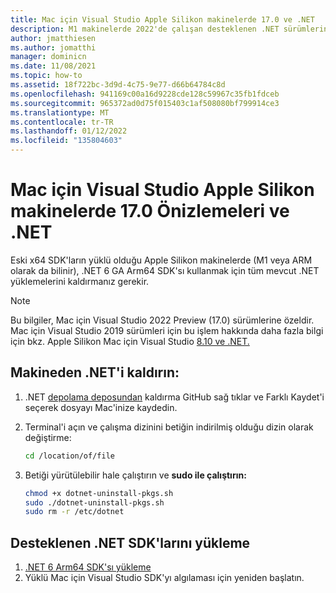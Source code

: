 ```yaml
---
title: Mac için Visual Studio Apple Silikon makinelerde 17.0 ve .NET
description: M1 makinelerde 2022'de çalışan desteklenen .NET sürümlerini alma adımları.
author: jmatthiesen
ms.author: jomatthi
manager: dominicn
ms.date: 11/08/2021
ms.topic: how-to
ms.assetid: 18f722bc-3d9d-4c75-9e77-d66b64784c8d
ms.openlocfilehash: 941169c00a16d9228cde128c59967c35fb1fdceb
ms.sourcegitcommit: 965372ad0d75f015403c1af508080bf799914ce3
ms.translationtype: MT
ms.contentlocale: tr-TR
ms.lasthandoff: 01/12/2022
ms.locfileid: "135804603"
---
```

# <a name="visual-studio-for-mac-170-previews-and-net-on-apple-silicon-machines"></a>Mac için Visual Studio Apple Silikon makinelerde 17.0 Önizlemeleri ve .NET

Eski x64 SDK'ların yüklü olduğu Apple Silikon makinelerde (M1 veya ARM olarak da bilinir), .NET 6 GA Arm64 SDK'sı kullanmak için tüm mevcut .NET yüklemelerini kaldırmanız gerekir.  

> [!NOTE]
> Bu bilgiler, Mac için Visual Studio 2022 Preview (17.0) sürümlerine özeldir. Mac için Visual Studio 2019 sürümleri için bu işlem hakkında daha fazla bilgi için bkz. Apple Silikon Mac için Visual Studio [8.10 ve .NET.](/visualstudio/mac/uninstall-net-2019)

## <a name="uninstall-net-from-your-machine"></a>Makineden .NET'i kaldırın: 

1. .NET [depolama deposundan](https://github.com/dotnet/sdk/blob/main/scripts/obtain/uninstall/dotnet-uninstall-pkgs.sh) kaldırma GitHub sağ tıklar ve Farklı Kaydet'i seçerek dosyayı Mac'inize kaydedin. 
2. Terminal'i açın ve çalışma dizinini betiğin indirilmiş olduğu dizin olarak değiştirme:
 
    ```bash
    cd /location/of/file
    ```
3. Betiği yürütülebilir hale çalıştırın ve **sudo ile çalıştırın:**

    ```bash
    chmod +x dotnet-uninstall-pkgs.sh 
    sudo ./dotnet-uninstall-pkgs.sh
    sudo rm -r /etc/dotnet
    ```  

## <a name="install-supported-net-sdks"></a>Desteklenen .NET SDK'larını yükleme

1. [.NET 6 Arm64 SDK'sı yükleme](https://download.visualstudio.microsoft.com/download/pr/ed60d37e-7842-4fc2-8250-2bd66073d79e/725d486e04d27e45d2b41c687dc35f49/dotnet-sdk-6.0.100-osx-arm64.pkg)
2. Yüklü Mac için Visual Studio SDK'yı algılaması için yeniden başlatın. 

